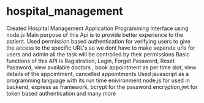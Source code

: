 # hospital_management
Created Hospital Management Application Programming Interface using node.js 
Main purpose of this Api is to provide better experience to the patient.
Used permission based authentication for verifying users to give the access to the specific URL's so we dont have to make seperate urls for users and admin all the task will be controlled by their permissions 
Basic functions of this API is Ragistration, Login, Forget Password, Reset Password, view available doctors , book appointment as per time slot, view details of the appointment, cancelled appointments
Used javascript as a programming language with its run time enivironment node.js for used in backend, express as framework, bcrypt for the password encryption,jwt for token based authentication and many more
